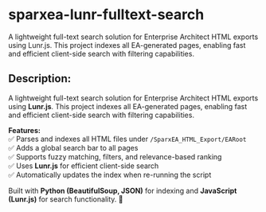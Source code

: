 # sparxea-lunr-fulltext-search
A lightweight full-text search solution for Enterprise Architect HTML exports using Lunr.js. This project indexes all EA-generated pages, enabling fast and efficient client-side search with filtering capabilities.

## **Description:**  
A lightweight full-text search solution for Enterprise Architect HTML exports using **Lunr.js**. This project indexes all EA-generated pages, enabling fast and efficient client-side search with filtering capabilities.  

**Features:**  
✅ Parses and indexes all HTML files under `/SparxEA_HTML_Export/EARoot`  
✅ Adds a global search bar to all pages  
✅ Supports fuzzy matching, filters, and relevance-based ranking  
✅ Uses **Lunr.js** for efficient client-side search  
✅ Automatically updates the index when re-running the script  

Built with **Python (BeautifulSoup, JSON)** for indexing and **JavaScript (Lunr.js)** for search functionality. 🚀
